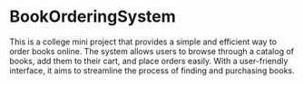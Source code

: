 # BookOrderingSystem
This is a college mini project that provides a simple and efficient way to order books online. The system allows users to browse through a catalog of books, add them to their cart, and place orders easily. With a user-friendly interface, it aims to streamline the process of finding and purchasing books.
